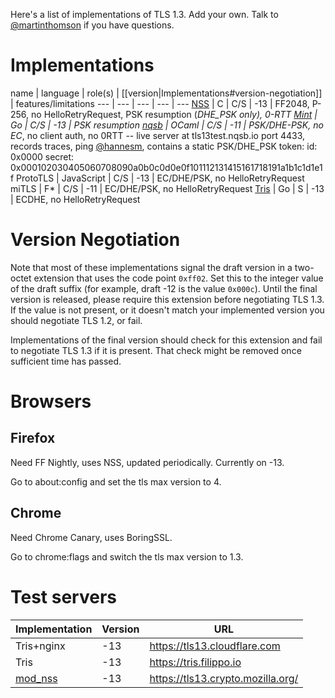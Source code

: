 Here's a list of implementations of TLS 1.3.  Add your own.  Talk to [@martinthomson](/martinthomson) if you have questions.

# Implementations

name | language | role(s) | [[version|Implementations#version-negotiation]] | features/limitations
--- | --- | --- | --- | ---
[NSS](https://hg.mozilla.org/projects/nss) | C | C/S | -13 | FF2048, P-256, no HelloRetryRequest, PSK resumption (*DHE_PSK only), 0-RTT
[Mint](https://github.com/bifurcation/mint) | Go | C/S | -13 | PSK resumption
[nqsb](https://github.com/mirleft/ocaml-tls/tree/tls13) | OCaml | C/S | -11 | PSK/DHE-PSK, no EC*, no client auth, no 0RTT -- live server at tls13test.nqsb.io port 4433, records traces, ping [@hannesm](https://github.com/hannesm), contains a static PSK/DHE_PSK token: id: 0x0000 secret: 0x000102030405060708090a0b0c0d0e0f101112131415161718191a1b1c1d1e1f
ProtoTLS | JavaScript | C/S | -13 | EC/DHE/PSK, no HelloRetryRequest
miTLS | F* | C/S | -11 | EC/DHE/PSK, no HelloRetryRequest
[Tris](https://github.com/cloudflare/tls-tris) | Go | S | -13 | ECDHE, no HelloRetryRequest

# Version Negotiation

Note that most of these implementations signal the draft version in a two-octet extension that uses the code point `0xff02`.  Set this to the integer value of the draft suffix (for example, draft -12 is the value `0x000c`).  Until the final version is released, please require this extension before negotiating TLS 1.3.  If the value is not present, or it doesn't match your implemented version you should negotiate TLS 1.2, or fail.

Implementations of the final version should check for this extension and fail to negotiate TLS 1.3 if it is present.  That check might be removed once sufficient time has passed.

# Browsers

## Firefox

Need FF Nightly, uses NSS, updated periodically. Currently on -13.

Go to about:config and set the tls max version to 4.

## Chrome

Need Chrome Canary, uses BoringSSL.

Go to chrome:flags and switch the tls max version to 1.3.

# Test servers

Implementation | Version | URL
--- | --- | ---
Tris+nginx | -13 | https://tls13.cloudflare.com 
Tris | -13 | https://tris.filippo.io 
[mod_nss](https://fedorahosted.org/mod_nss/) | -13 | https://tls13.crypto.mozilla.org/ 

